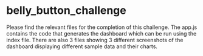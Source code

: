 # belly_button_challenge

Please find the relevant files for the completion of this challenge.  The app.js contains the code that generates the dashboard which can be run using the index file.  There are also 3 files showing 3 different screenshots of the dashboard displaying different sample data and their charts.
